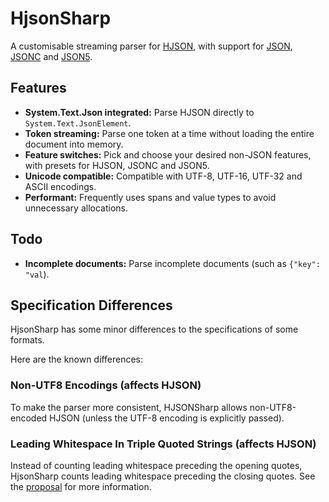 # HjsonSharp

A customisable streaming parser for [HJSON](https://hjson.github.io), with support for [JSON](https://json.org), [JSONC](https://code.visualstudio.com/docs/languages/json#_json-with-comments) and [JSON5](https://json5.org).

## Features

- **System.Text.Json integrated:** Parse HJSON directly to `System.Text.JsonElement`.
- **Token streaming:** Parse one token at a time without loading the entire document into memory.
- **Feature switches:** Pick and choose your desired non-JSON features, with presets for HJSON, JSONC and JSON5.
- **Unicode compatible:** Compatible with UTF-8, UTF-16, UTF-32 and ASCII encodings.
- **Performant:** Frequently uses spans and value types to avoid unnecessary allocations.

## Todo

- **Incomplete documents:** Parse incomplete documents (such as `{"key": "val`).

## Specification Differences

HjsonSharp has some minor differences to the specifications of some formats.

Here are the known differences:

### Non-UTF8 Encodings (affects HJSON)

To make the parser more consistent, HJSONSharp allows non-UTF8-encoded HJSON (unless the UTF-8 encoding is explicitly passed).

### Leading Whitespace In Triple Quoted Strings (affects HJSON)

Instead of counting leading whitespace preceding the opening quotes, HjsonSharp counts leading whitespace preceding the closing quotes.
See the [proposal](https://github.com/hjson/hjson/issues/132) for more information.